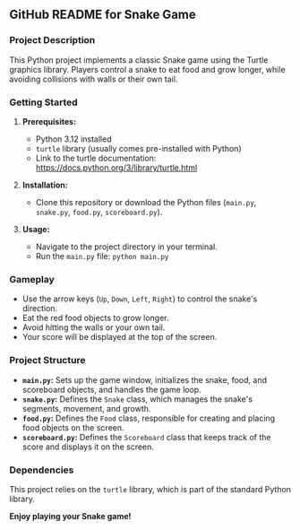 ## **GitHub README for Snake Game**

### **Project Description**

This Python project implements a classic Snake game using the Turtle graphics library. Players control a snake to eat food and grow longer, while avoiding collisions with walls or their own tail.

### **Getting Started**

1. **Prerequisites:**
   * Python 3.12 installed
   * `turtle` library (usually comes pre-installed with Python)
   * Link to the turtle documentation: https://docs.python.org/3/library/turtle.html

2. **Installation:**
   * Clone this repository or download the Python files (`main.py`, `snake.py`, `food.py`, `scoreboard.py`).

3. **Usage:**
   * Navigate to the project directory in your terminal.
   * Run the `main.py` file: `python main.py`

### **Gameplay**

* Use the arrow keys (`Up`, `Down`, `Left`, `Right`) to control the snake's direction.
* Eat the red food objects to grow longer.
* Avoid hitting the walls or your own tail.
* Your score will be displayed at the top of the screen.

### **Project Structure**

* **`main.py`:** Sets up the game window, initializes the snake, food, and scoreboard objects, and handles the game loop.
* **`snake.py`:** Defines the `Snake` class, which manages the snake's segments, movement, and growth.
* **`food.py`:** Defines the `Food` class, responsible for creating and placing food objects on the screen.
* **`scoreboard.py`:** Defines the `Scoreboard` class that keeps track of the score and displays it on the screen.

### **Dependencies**

This project relies on the `turtle` library, which is part of the standard Python library.

**Enjoy playing your Snake game!**
